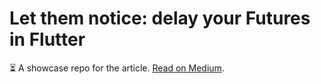 # Let them notice: delay your Futures in Flutter

⏳ A showcase repo for the article. [Read on Medium](https://nivisi.medium.com/let-them-notice-delay-your-futures-in-flutter-6fa31f32d8c5).
